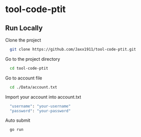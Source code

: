 # tool-code-ptit

## Run Locally

Clone the project

```bash
  git clone https://github.com/Jaxx1911/tool-code-ptit.git
```

Go to the project directory

```bash
  cd tool-code-ptit
```

Go to account file

```bash
  cd ./Data/account.txt
```

Import your account into account.txt

```bash
  "username": "your-username"
  "password": "your-password"
```

Auto submit

```bash
  go run
```

